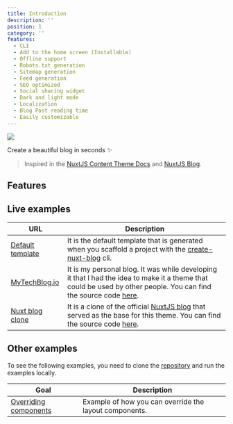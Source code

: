 ```yaml
---
title: Introduction
description: ''
position: 1
category: ''
features:
  - CLI
  - Add to the home screen (Installable)
  - Offline support
  - Robots.txt generation
  - Sitemap generation
  - Feed generation
  - SEO optimized
  - Social sharing widget
  - Dark and light mode
  - Localization
  - Blog Post reading time
  - Easily customizable
---
```


<img src="/preview.png" />

Create a beautiful blog in seconds ✨

 > Inspired in the [NuxtJS Content Theme Docs](https://content.nuxtjs.org/themes/docs) and [NuxtJS Blog](https://nuxtjs.org/blog).

## Features

<list :items="features"></list>

## Live examples

| URL | Description |
| --- | ----------- |
| [Default template](https://default-template.vercel.app) | It is the default template that is generated when you scaffold a project with the <a href="/guide/installation">create-nuxt-blog</a> cli.|
| [MyTechBlog.io](https://mytechblog.io) | It is my personal blog. It was while developing it that I had the idea to make it a theme that could be used by other people. You can find the source code [here](https://github.com/jsilva-pt/mytechblog.io). |
| [Nuxt blog clone](https://nuxt-blog-clone.vercel.app) | It is a clone of the official [NuxtJS blog](https://nuxtjs.org/blog/) that served as the base for this theme. You can find the source code [here](https://github.com/jsilva-pt/nuxt-content-theme-blog/tree/main/examples/nuxt-blog-clone).|

## Other examples

To see the following examples, you need to clone the [repository](https://github.com/jsilva-pt/nuxt-content-theme-blog) and run the examples locally.

| Goal | Description |
| --- | ----------- |
| [Overriding components](https://github.com/jsilva-pt/nuxt-content-theme-blog/tree/main/examples/overriding-components) | Example of how you can override the layout components.|

